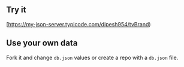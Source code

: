 ## Try it

[https://my-json-server.typicode.com/dipesh954/tvBrand)

## Use your own data

Fork it and change `db.json` values or create a repo with a `db.json` file.
